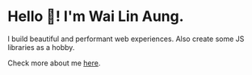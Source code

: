 # Hello 👋! I'm Wai Lin Aung.

I build beautiful and performant web experiences. Also create some JS libraries as a hobby.

Check more about me [here](https://wai-lin.github.io/wai-lin/).
